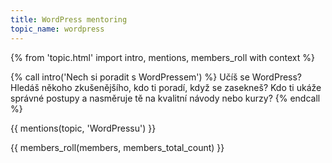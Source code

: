 ```yaml
---
title: WordPress mentoring
topic_name: wordpress
---
```

{% from 'topic.html' import intro, mentions, members_roll with context %}

{% call intro('Nech si poradit s WordPressem') %}
  Učíš se WordPress? Hledáš někoho zkušenějšího, kdo ti poradí, když se zasekneš? Kdo ti ukáže správné postupy a nasměruje tě na kvalitní návody nebo kurzy?
{% endcall %}

{{ mentions(topic, 'WordPressu') }}

{{ members_roll(members, members_total_count) }}
